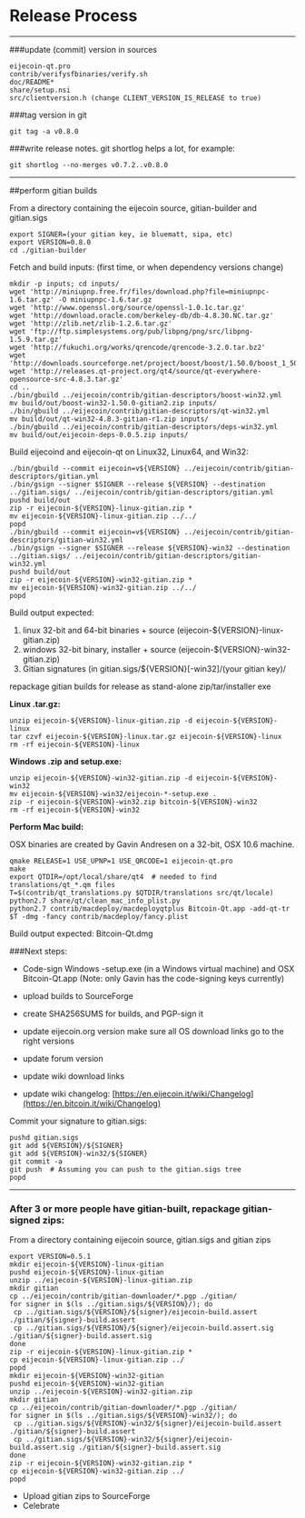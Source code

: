 Release Process
====================

* * *

###update (commit) version in sources


	eijecoin-qt.pro
	contrib/verifysfbinaries/verify.sh
	doc/README*
	share/setup.nsi
	src/clientversion.h (change CLIENT_VERSION_IS_RELEASE to true)

###tag version in git

	git tag -a v0.8.0

###write release notes. git shortlog helps a lot, for example:

	git shortlog --no-merges v0.7.2..v0.8.0

* * *

##perform gitian builds

 From a directory containing the eijecoin source, gitian-builder and gitian.sigs
  
	export SIGNER=(your gitian key, ie bluematt, sipa, etc)
	export VERSION=0.8.0
	cd ./gitian-builder

 Fetch and build inputs: (first time, or when dependency versions change)

	mkdir -p inputs; cd inputs/
	wget 'http://miniupnp.free.fr/files/download.php?file=miniupnpc-1.6.tar.gz' -O miniupnpc-1.6.tar.gz
	wget 'http://www.openssl.org/source/openssl-1.0.1c.tar.gz'
	wget 'http://download.oracle.com/berkeley-db/db-4.8.30.NC.tar.gz'
	wget 'http://zlib.net/zlib-1.2.6.tar.gz'
	wget 'ftp://ftp.simplesystems.org/pub/libpng/png/src/libpng-1.5.9.tar.gz'
	wget 'http://fukuchi.org/works/qrencode/qrencode-3.2.0.tar.bz2'
	wget 'http://downloads.sourceforge.net/project/boost/boost/1.50.0/boost_1_50_0.tar.bz2'
	wget 'http://releases.qt-project.org/qt4/source/qt-everywhere-opensource-src-4.8.3.tar.gz'
	cd ..
	./bin/gbuild ../eijecoin/contrib/gitian-descriptors/boost-win32.yml
	mv build/out/boost-win32-1.50.0-gitian2.zip inputs/
	./bin/gbuild ../eijecoin/contrib/gitian-descriptors/qt-win32.yml
	mv build/out/qt-win32-4.8.3-gitian-r1.zip inputs/
	./bin/gbuild ../eijecoin/contrib/gitian-descriptors/deps-win32.yml
	mv build/out/eijecoin-deps-0.0.5.zip inputs/

 Build eijecoind and eijecoin-qt on Linux32, Linux64, and Win32:
  
	./bin/gbuild --commit eijecoin=v${VERSION} ../eijecoin/contrib/gitian-descriptors/gitian.yml
	./bin/gsign --signer $SIGNER --release ${VERSION} --destination ../gitian.sigs/ ../eijecoin/contrib/gitian-descriptors/gitian.yml
	pushd build/out
	zip -r eijecoin-${VERSION}-linux-gitian.zip *
	mv eijecoin-${VERSION}-linux-gitian.zip ../../
	popd
	./bin/gbuild --commit eijecoin=v${VERSION} ../eijecoin/contrib/gitian-descriptors/gitian-win32.yml
	./bin/gsign --signer $SIGNER --release ${VERSION}-win32 --destination ../gitian.sigs/ ../eijecoin/contrib/gitian-descriptors/gitian-win32.yml
	pushd build/out
	zip -r eijecoin-${VERSION}-win32-gitian.zip *
	mv eijecoin-${VERSION}-win32-gitian.zip ../../
	popd

  Build output expected:

  1. linux 32-bit and 64-bit binaries + source (eijecoin-${VERSION}-linux-gitian.zip)
  2. windows 32-bit binary, installer + source (eijecoin-${VERSION}-win32-gitian.zip)
  3. Gitian signatures (in gitian.sigs/${VERSION}[-win32]/(your gitian key)/

repackage gitian builds for release as stand-alone zip/tar/installer exe

**Linux .tar.gz:**

	unzip eijecoin-${VERSION}-linux-gitian.zip -d eijecoin-${VERSION}-linux
	tar czvf eijecoin-${VERSION}-linux.tar.gz eijecoin-${VERSION}-linux
	rm -rf eijecoin-${VERSION}-linux

**Windows .zip and setup.exe:**

	unzip eijecoin-${VERSION}-win32-gitian.zip -d eijecoin-${VERSION}-win32
	mv eijecoin-${VERSION}-win32/eijecoin-*-setup.exe .
	zip -r eijecoin-${VERSION}-win32.zip bitcoin-${VERSION}-win32
	rm -rf eijecoin-${VERSION}-win32

**Perform Mac build:**

  OSX binaries are created by Gavin Andresen on a 32-bit, OSX 10.6 machine.

	qmake RELEASE=1 USE_UPNP=1 USE_QRCODE=1 eijecoin-qt.pro
	make
	export QTDIR=/opt/local/share/qt4  # needed to find translations/qt_*.qm files
	T=$(contrib/qt_translations.py $QTDIR/translations src/qt/locale)
	python2.7 share/qt/clean_mac_info_plist.py
	python2.7 contrib/macdeploy/macdeployqtplus Bitcoin-Qt.app -add-qt-tr $T -dmg -fancy contrib/macdeploy/fancy.plist

 Build output expected: Bitcoin-Qt.dmg

###Next steps:

* Code-sign Windows -setup.exe (in a Windows virtual machine) and
  OSX Bitcoin-Qt.app (Note: only Gavin has the code-signing keys currently)

* upload builds to SourceForge

* create SHA256SUMS for builds, and PGP-sign it

* update eijecoin.org version
  make sure all OS download links go to the right versions

* update forum version

* update wiki download links

* update wiki changelog: [https://en.eijecoin.it/wiki/Changelog](https://en.bitcoin.it/wiki/Changelog)

Commit your signature to gitian.sigs:

	pushd gitian.sigs
	git add ${VERSION}/${SIGNER}
	git add ${VERSION}-win32/${SIGNER}
	git commit -a
	git push  # Assuming you can push to the gitian.sigs tree
	popd

-------------------------------------------------------------------------

### After 3 or more people have gitian-built, repackage gitian-signed zips:

From a directory containing eijecoin source, gitian.sigs and gitian zips

	export VERSION=0.5.1
	mkdir eijecoin-${VERSION}-linux-gitian
	pushd eijecoin-${VERSION}-linux-gitian
	unzip ../eijecoin-${VERSION}-linux-gitian.zip
	mkdir gitian
	cp ../eijecoin/contrib/gitian-downloader/*.pgp ./gitian/
	for signer in $(ls ../gitian.sigs/${VERSION}/); do
	 cp ../gitian.sigs/${VERSION}/${signer}/eijecoin-build.assert ./gitian/${signer}-build.assert
	 cp ../gitian.sigs/${VERSION}/${signer}/eijecoin-build.assert.sig ./gitian/${signer}-build.assert.sig
	done
	zip -r eijecoin-${VERSION}-linux-gitian.zip *
	cp eijecoin-${VERSION}-linux-gitian.zip ../
	popd
	mkdir eijecoin-${VERSION}-win32-gitian
	pushd eijecoin-${VERSION}-win32-gitian
	unzip ../eijecoin-${VERSION}-win32-gitian.zip
	mkdir gitian
	cp ../eijecoin/contrib/gitian-downloader/*.pgp ./gitian/
	for signer in $(ls ../gitian.sigs/${VERSION}-win32/); do
	 cp ../gitian.sigs/${VERSION}-win32/${signer}/eijecoin-build.assert ./gitian/${signer}-build.assert
	 cp ../gitian.sigs/${VERSION}-win32/${signer}/eijecoin-build.assert.sig ./gitian/${signer}-build.assert.sig
	done
	zip -r eijecoin-${VERSION}-win32-gitian.zip *
	cp eijecoin-${VERSION}-win32-gitian.zip ../
	popd

- Upload gitian zips to SourceForge
- Celebrate 
